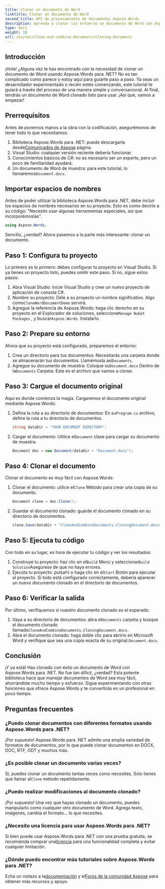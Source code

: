 ```yaml
---
title: Clonar un documento de Word
linktitle: Clonar un documento de Word
second_title: API de procesamiento de documentos Aspose.Words
description: Aprenda a clonar sin esfuerzo un documento de Word con Aspose.Words para .NET con nuestra guía paso a paso. Perfecta tanto para principiantes como para desarrolladores experimentados.
type: docs
weight: 10
url: /es/net/clone-and-combine-documents/cloning-document/
---
```

## Introducción

¡Hola! ¿Alguna vez te has encontrado con la necesidad de clonar un documento de Word usando Aspose.Words para .NET? No es tan complicado como parece y estoy aquí para guiarte paso a paso. Ya seas un desarrollador experimentado o recién estés comenzando, este tutorial te guiará a través del proceso de una manera simple y conversacional. Al final, tendrás un documento de Word clonado listo para usar. ¡Así que, vamos a empezar!

## Prerrequisitos

Antes de ponernos manos a la obra con la codificación, asegurémonos de tener todo lo que necesitamos:

1.  Biblioteca Aspose.Words para .NET: puede descargarla desde[Comunicados de Aspose](https://releases.aspose.com/words/net/) página.
2. Visual Studio: cualquier versión reciente debería funcionar.
3. Conocimientos básicos de C#: no es necesario ser un experto, pero un poco de familiaridad ayudará.
4.  Un documento de Word de muestra: para este tutorial, lo llamaremos`Document.docx`.

## Importar espacios de nombres

Antes de poder utilizar la biblioteca Aspose.Words para .NET, debe incluir los espacios de nombres necesarios en su proyecto. Esto es como decirle a su código: "Necesito usar algunas herramientas especiales, así que incorporémoslas".

```csharp
using Aspose.Words;
```

Sencillo, ¿verdad? Ahora pasemos a la parte más interesante: clonar un documento.

## Paso 1: Configura tu proyecto

Lo primero es lo primero: debes configurar tu proyecto en Visual Studio. Si ya tienes un proyecto listo, puedes omitir este paso. Si no, sigue estos pasos:

1. Abra Visual Studio: inicie Visual Studio y cree un nuevo proyecto de aplicación de consola C#.
2.  Nombre su proyecto: Déle a su proyecto un nombre significativo. Algo como`CloneWordDocumentDemo` servirá.
3.  Agregue la referencia de Aspose.Words: haga clic derecho en su proyecto en el Explorador de soluciones, seleccione`Manage NuGet Packages` , y buscar`Aspose.Words`. Instalarlo.

## Paso 2: Prepare su entorno

Ahora que su proyecto está configurado, preparemos el entorno:

1.  Crea un directorio para tus documentos: Necesitarás una carpeta donde se almacenarán tus documentos. Llamémosla así`Documents`.
2.  Agregue su documento de muestra: Coloque su`Document.docx` Dentro de la`Documents` Carpeta. Este es el archivo que vamos a clonar.

## Paso 3: Cargue el documento original

Aquí es donde comienza la magia. Cargaremos el documento original mediante Aspose.Words:

1.  Defina la ruta a su directorio de documentos: En su`Program.cs` archivo, define la ruta a tu directorio de documentos.
   
    ```csharp
    string dataDir = "YOUR DOCUMENT DIRECTORY";
    ```

2.  Cargar el documento: Utilice el`Document` clase para cargar su documento de muestra.

    ```csharp
    Document doc = new Document(dataDir + "Document.docx");
    ```

## Paso 4: Clonar el documento

Clonar el documento es muy fácil con Aspose.Words:

1.  Clonar el documento: utilice el`Clone` Método para crear una copia de su documento.

    ```csharp
    Document clone = doc.Clone();
    ```

2. Guardar el documento clonado: guarde el documento clonado en su directorio de documentos.

    ```csharp
    clone.Save(dataDir + "CloneAndCombineDocuments.CloningDocument.docx");
    ```

## Paso 5: Ejecuta tu código

Con todo en su lugar, es hora de ejecutar tu código y ver los resultados:

1. Construye tu proyecto: haz clic en el`Build` Menú y seleccionar`Build Solution`Asegúrese de que no haya errores.
2.  Ejecuta tu proyecto: pulsa`F5` o haga clic en el`Start` Botón para ejecutar el proyecto. Si todo está configurado correctamente, debería aparecer un nuevo documento clonado en el directorio de documentos.

## Paso 6: Verificar la salida

Por último, verifiquemos si nuestro documento clonado es el esperado:

1.  Vaya a su directorio de documentos: abra el`Documents` carpeta y busque el documento clonado llamado`CloneAndCombineDocuments.CloningDocument.docx`.
2.  Abra el documento clonado: haga doble clic para abrirlo en Microsoft Word y verifique que sea una copia exacta de su original.`Document.docx`.

## Conclusión

¡Y ya está! Has clonado con éxito un documento de Word con Aspose.Words para .NET. No fue tan difícil, ¿verdad? Esta potente biblioteca hace que manejar documentos de Word sea muy fácil, ahorrándote mucho tiempo y esfuerzo. Sigue experimentando con otras funciones que ofrece Aspose.Words y te convertirás en un profesional en poco tiempo.

## Preguntas frecuentes

### ¿Puedo clonar documentos con diferentes formatos usando Aspose.Words para .NET?

¡Por supuesto! Aspose.Words para .NET admite una amplia variedad de formatos de documentos, por lo que puede clonar documentos en DOCX, DOC, RTF, ODT y muchos más.

### ¿Es posible clonar un documento varias veces?

 Sí, puedes clonar un documento tantas veces como necesites. Solo tienes que llamar al`Clone` método repetidamente.

### ¿Puedo realizar modificaciones al documento clonado?

¡Por supuesto! Una vez que hayas clonado un documento, puedes manipularlo como cualquier otro documento de Word. Agrega texto, imágenes, cambia el formato... lo que necesites.

### ¿Necesito una licencia para usar Aspose.Words para .NET?

 Si bien puede usar Aspose.Words para .NET con una prueba gratuita, se recomienda comprar una[licencia](https://purchase.aspose.com/buy) para una funcionalidad completa y evitar cualquier limitación.

### ¿Dónde puedo encontrar más tutoriales sobre Aspose.Words para .NET?

 Echa un vistazo a la[documentación](https://reference.aspose.com/words/net/) y el[Foros de la comunidad Aspose](https://forum.aspose.com/c/words/8) para obtener más recursos y apoyo.